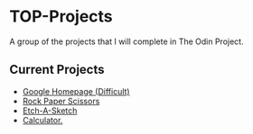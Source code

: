 # TOP-Projects
A group of the projects that I will complete in The Odin Project.
## Current Projects 
* [Google Homepage (Difficult)](https://tyler-duckworth.github.io/google-homepage/)
* [Rock Paper Scissors](rps/index.html)
* [Etch-A-Sketch](ttt/index.html)
* [Calculator.](calc/index.html)
